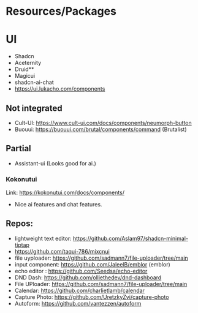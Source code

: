 # Resources/Packages

# UI
- Shadcn 
- Aceternity 
- Druid**
- Magicui
- shadcn-ai-chat
- https://ui.lukacho.com/components

## Not integrated
- Cult-UI: https://www.cult-ui.com/docs/components/neumorph-button
- Buouui: https://buouui.com/brutal/components/command (Brutalist)

## Partial
- Assistant-ui (Looks good for ai.)
### Kokonutui 
Link: https://kokonutui.com/docs/components/
- Nice ai features and chat features.



## Repos:
- lightweight text editor: https://github.com/Aslam97/shadcn-minimal-tiptap
- https://github.com/taqui-786/mixcnui
- file uyploader: https://github.com/sadmann7/file-uploader/tree/main
- input component: https://github.com/JaleelB/emblor (emblor)
- echo editor : https://github.com/Seedsa/echo-editor
- DND Dash: https://github.com/olliethedev/dnd-dashboard
- File UPloader: https://github.com/sadmann7/file-uploader/tree/main
- Calendar: https://github.com/charlietlamb/calendar
- Capture Photo: https://github.com/UretzkyZvi/capture-photo
- Autoform: https://github.com/vantezzen/autoform
